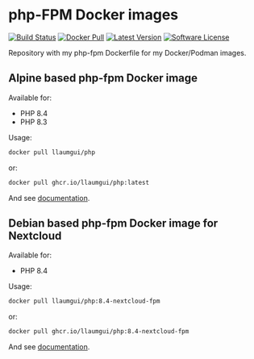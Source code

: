 # php-FPM Docker images

[![Build Status][ico-ghactions]][link-ghactions]
[![Docker Pull][ico-docker]][link-docker]
[![Latest Version][ico-version]][link-docker]
[![Software License][ico-license]](LICENSE)

Repository with my php-fpm Dockerfile for my Docker/Podman images.

## Alpine based php-fpm Docker image

Available for:

* PHP 8.4
* PHP 8.3

Usage:

```bash
docker pull llaumgui/php
```

or:

```bash
docker pull ghcr.io/llaumgui/php:latest
```

And see [documentation](https://github.com/llaumgui/docker-images-php-fpm/tree/main/8.4).

## Debian based php-fpm Docker image for Nextcloud

Available for:

* PHP 8.4

Usage:

```bash
docker pull llaumgui/php:8.4-nextcloud-fpm
```

or:

```bash
docker pull ghcr.io/llaumgui/php:8.4-nextcloud-fpm
```

And see [documentation](https://github.com/llaumgui/docker-images-php-fpm/tree/main/8.4-nextcloud).

[ico-docker]: https://img.shields.io/docker/pulls/llaumgui/php?color=%2496ed&logo=docker&style=flat-square
[link-docker]: https://hub.docker.com/r/llaumgui/php
[ico-ghactions]: https://img.shields.io/github/actions/workflow/status/llaumgui/docker-images-php-fpm/devops.yml?label=DevOps&logo=github&style=flat-square
[link-ghactions]: https://github.com/llaumgui/docker-images-php-fpm/actions
[ico-version]: https://img.shields.io/docker/v/llaumgui/php?sort=semver&color=%2496ed&logo=docker&style=flat-square
[ico-license]: https://img.shields.io/github/license/llaumgui/docker-images-php-fpm?style=flat-square
